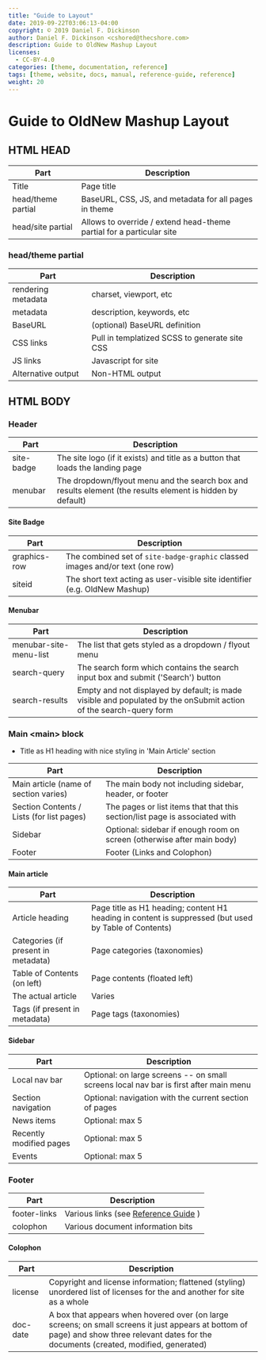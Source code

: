 ```yaml
---
title: "Guide to Layout"
date: 2019-09-22T03:06:13-04:00
copyright: © 2019 Daniel F. Dickinson
author: Daniel F. Dickinson <cshored@thecshore.com>
description: Guide to OldNew Mashup Layout
licenses:
  - CC-BY-4.0
categories: [theme, documentation, reference]
tags: [theme, website, docs, manual, reference-guide, reference]
weight: 20
---
```

# Guide to OldNew Mashup Layout

## HTML HEAD

| Part                          | Description                          |
|-------------------------------|--------------------------------------|
| Title                         | Page title                           |
| head/theme partial            | BaseURL, CSS, JS, and metadata for all pages in theme |
| head/site partial             | Allows to override / extend head-theme partial for a particular site |

### head/theme partial
| Part                          | Description                          |
|-------------------------------|--------------------------------------|
| rendering metadata            | charset, viewport, etc               |
| metadata                      | description, keywords, etc           |
| BaseURL                       | (optional) BaseURL definition        |
| CSS links                     | Pull in templatized SCSS to generate site CSS |
| JS links                      | Javascript for site                  |
| Alternative output            | Non-HTML output                      |

## HTML BODY

### Header

| Part                           | Description                         |
|--------------------------------|-------------------------------------|
| site-badge                     | The site logo (if it exists) and title as a button that loads the landing page |
| menubar                        | The dropdown/flyout menu and the search box and results element (the results element is hidden by default) |

#### Site Badge

| Part                           | Description                         |
|--------------------------------|-------------------------------------|
| graphics-row                   | The combined set of ``site-badge-graphic`` classed images and/or text (one row) |
| siteid                         | The short text acting as user-visible site identifier (e.g. OldNew Mashup) |

#### Menubar

| Part                           | Description                         |
|--------------------------------|-------------------------------------|
| menubar-site-menu-list         | The list that gets styled as a dropdown / flyout menu |
| search-query                   | The search form which contains the search input box and submit ('Search') button |
| search-results                 | Empty and not displayed by default; is made visible and populated by the onSubmit action of the search-query form |

### Main &lt;main&gt; block

*   Title as H1 heading with nice styling in 'Main Article' section

| Part                           | Description                         |
|--------------------------------|-------------------------------------|
| Main article (name of section varies) | The main body not including sidebar, header, or footer |
| Section Contents / Lists (for list pages) | The pages or list items that that this section/list page is associated with |
| Sidebar                        | Optional: sidebar if enough room on screen (otherwise after main body) |
| Footer                         | Footer (Links and Colophon) |

#### Main article

| Part                           | Description                         |
|--------------------------------|-------------------------------------|
| Article heading                | Page title as H1 heading; content H1 heading in content is suppressed (but used by Table of Contents) |
| Categories (if present in metadata) | Page categories (taxonomies)   |
| Table of Contents (on left)    | Page contents (floated left)        |
| The actual article             | Varies                              |
| Tags (if present in metadata)  | Page tags (taxonomies)              |

#### Sidebar

| Part                           | Description                         |
|--------------------------------|-------------------------------------|
| Local nav bar                  | Optional: on large screens -- on small screens local nav bar is first after main menu |
| Section navigation             | Optional: navigation with the current section of pages |
| News items                     | Optional: max 5                     |
| Recently modified pages        | Optional: max 5                     |
| Events                         | Optional: max 5                     |

### Footer

| Part                           | Description                         |
|--------------------------------|-------------------------------------|
| footer-links                   | Various links (see [Reference Guide](/docs/reference-guide) ) |
| colophon                       | Various document information bits |

#### Colophon

| Part                           | Description                         |
|--------------------------------|-------------------------------------|
| license                        | Copyright and license information; flattened (styling) unordered list of licenses for the and another for site as a whole |
| doc-date                       | A box that appears when hovered over (on large screens; on small screens it just appears at bottom of page) and show three relevant dates for the documents (created, modified, generated) |
